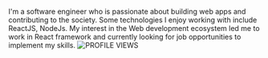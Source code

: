 I'm a software engineer who is passionate about building web apps and contributing to the society. Some technologies I enjoy working with include ReactJS, NodeJs.  My interest in the Web development ecosystem led me to work in React framework and currently looking for job opportunities to implement my skills.
![PROFILE VIEWS](https://komarev.com/ghpvc/?username=your-github-username&style=flat-square)
